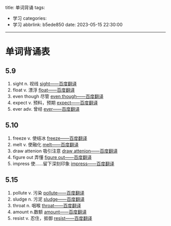 title: 单词背诵
tags:
  - 学习
categories:
  - 学习
abbrlink: b5ede850
date: 2023-05-15 22:30:00
---
# 单词背诵表

## 5.9

1. sight   n. 视线  [sight——百度翻译](https://fanyi.baidu.com/#en/zh/sight)
2. float   v. 漂浮  [float——百度翻译](https://fanyi.baidu.com/#en/zh/float)
3. even though   尽管  [even though——百度翻译](https://fanyi.baidu.com/#en/zh/even%20though)
4. expect   v. 预料，预期   [expect——百度翻译](https://fanyi.baidu.com/#en/zh/expect)
5. ever   adv. 曾经   [ever——百度翻译](https://fanyi.baidu.com/#en/zh/ever)

## 5.10

1. freeze   v. 使结冰   [freeze——百度翻译](https://fanyi.baidu.com/#en/zh/freeze)
2. melt   v. 使融化   [melt——百度翻译](https://fanyi.baidu.com/#en/zh/melt)
3. draw attenion   吸引注意   [draw attenion——百度翻译](https://fanyi.baidu.com/#en/zh/draw%20attenion)
4. figure out   弄懂   [figure out——百度翻译](https://fanyi.baidu.com/#en/zh/figure%20out)
5. impress   使……留下深刻印象   [impress——百度翻译](https://fanyi.baidu.com/#en/zh/impress)

## 5.15

1. pollute   v. 污染   [pollute——百度翻译](https://fanyi.baidu.com/#en/zh/pollute)
2. sludge   n. 污泥   [sludge——百度翻译](https://fanyi.baidu.com/#en/zh/sludge)
3. throat    n. 咽喉  [throat——百度翻译](https://fanyi.baidu.com/#en/zh/throat)
4. amount   n.数额   [amount——百度翻译](https://fanyi.baidu.com/#en/zh/amount)
5. resist   v. 忍住，抵御   [resist——百度翻译](https://fanyi.baidu.com/#en/zh/resist)